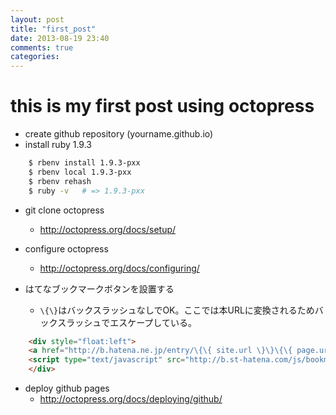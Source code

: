 ```yaml
---
layout: post
title: "first_post"
date: 2013-08-19 23:40
comments: true
categories: 
---
```

# this is my first post using octopress
* create github repository (yourname.github.io)
* install ruby 1.9.3

```sh
    $ rbenv install 1.9.3-pxx
    $ rbenv local 1.9.3-pxx
    $ rbenv rehash
    $ ruby -v	# => 1.9.3-pxx
```

* git clone octopress
    * http://octopress.org/docs/setup/


* configure octopress
    * http://octopress.org/docs/configuring/


* はてなブックマークボタンを設置する
    * `\{\}`はバックスラッシュなしでOK。ここでは本URLに変換されるためバックスラッシュでエスケープしている。

```html
    <div style="float:left">
    <a href="http://b.hatena.ne.jp/entry/\{\{ site.url \}\}\{\{ page.url \}\}" class="hatena-bookmark-button" data-hatena-bookmark-layout="standard" title="このエントリーをはてなブックマークに追加"><img src="http://b.st-hatena.com/images/entry-button/button-only.gif" alt="このエントリーをはてなブックマークに追加" width="20" height="20" style="border: none;" /></a>
    <script type="text/javascript" src="http://b.st-hatena.com/js/bookmark_button.js" charset="utf-8" async="async"></script>
    </div>
```


* deploy github pages
    * http://octopress.org/docs/deploying/github/

